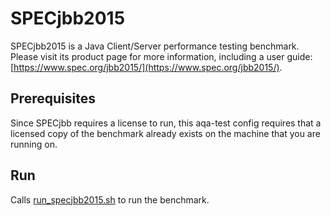 <!--
Licensed under the Apache License, Version 2.0 (the "License");
you may not use this file except in compliance with the License.
You may obtain a copy of the License at
[1]https://www.apache.org/licenses/LICENSE-2.0
Unless required by applicable law or agreed to in writing, software
distributed under the License is distributed on an "AS IS" BASIS,
WITHOUT WARRANTIES OR CONDITIONS OF ANY KIND, either express or implied.
See the License for the specific language governing permissions and
-->

# SPECjbb2015

SPECjbb2015 is a Java Client/Server performance testing benchmark.
Please visit its product page for more information, including a user guide: [https://www.spec.org/jbb2015/](https://www.spec.org/jbb2015/).

## Prerequisites

Since SPECjbb requires a license to run, this aqa-test config requires that a licensed copy of the benchmark already exists on the machine that you are running on.

## Run

 Calls [run_specjbb2015.sh](./run/run_specjbb2015.sh) to run the benchmark.
